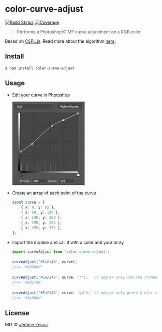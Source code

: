 # color-curve-adjust

[![Build Status](https://img.shields.io/github/workflow/status/jzecca/color-curve-adjust/CI?logo=github&style=flat-square)](https://github.com/jzecca/color-curve-adjust/actions/workflows/ci.yaml)
[![Coverage](https://img.shields.io/codecov/c/gh/jzecca/color-curve-adjust?logo=codecov&style=flat-square)](https://codecov.io/gh/jzecca/color-curve-adjust)

> Performs a Photoshop/GIMP curve adjustment on a RGB color

Based on [CSPL.js](https://github.com/kuckir/CSPL.js).
Read more about the algorithm [here](http://blog.ivank.net/interpolation-with-cubic-splines.html).

## Install

```
$ npm install color-curve-adjust
```

## Usage

- Edit your curve in Photoshop

    ![Photoshop curve](example.png)

- Create an array of each point of the curve

    ```ts
    const curve = [
        { x: 0, y: 85 },
        { x: 50, y: 120 },
        { x: 140, y: 200 },
        { x: 190, y: 225 },
        { x: 255, y: 255 },
    ];
    ```

- Import the module and call it with a color and your array

    ```ts
    import curveAdjust from 'color-curve-adjust';

    curveAdjust('#5a2149', curve);
    //=> '#9d6b8d'

    curveAdjust('#5a2149', curve, 'r');   // adjust only the red channel
    //=> '#9d2149'
  
    curveAdjust('#5a2149', curve, 'gb');  // adjust only green & blue channels
    //=> '#5a6b8d'
    ```

## License

MIT © [Jérôme Zecca](https://zed-k.com)
